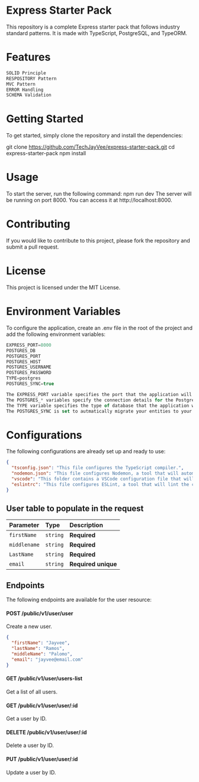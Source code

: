 # Express Starter Pack

This repository is a complete Express starter pack that follows industry standard patterns. It is made with TypeScript, PostgreSQL, and TypeORM.

# Features

```js
SOLID Principle
RESPOSITORY Pattern
MVC Pattern
ERROR Handling
SCHEMA Validation
```

# Getting Started

To get started, simply clone the repository and install the dependencies:

git clone https://github.com/TechJayVee/express-starter-pack.git
cd express-starter-pack
npm install

# Usage

To start the server, run the following command:
npm run dev
The server will be running on port 8000. You can access it at http://localhost:8000.

# Contributing

If you would like to contribute to this project, please fork the repository and submit a pull request.

# License

This project is licensed under the MIT License.

# Environment Variables

To configure the application, create an .env file in the root of the project and add the following environment variables:

```js
EXPRESS_PORT=8000
POSTGRES_DB
POSTGRES_PORT
POSTGRES_HOST
POSTGRES_USERNAME
POSTGRES_PASSWORD
TYPE=postgres
POSTGRES_SYNC=true

The EXPRESS_PORT variable specifies the port that the application will listen on.
The POSTGRES_* variables specify the connection details for the PostgreSQL database.
The TYPE variable specifies the type of database that the application will use.
The POSTGRES_SYNC is set to autmatically migrate your entities to your database everytime it detects changes to your entities
```

# Configurations

The following configurations are already set up and ready to use:

```json
{
  "tsconfig.json": "This file configures the TypeScript compiler.",
  "nodemon.json": "This file configures Nodemon, a tool that will automatically restart the application when changes are made to the code.",
  "vscode": "This folder contains a VSCode configuration file that will set up the editor with the necessary settings and extensions.",
  "eslintrc": "This file configures ESLint, a tool that will lint the code for errors."
}
```

## User table to populate in the request

| Parameter    | Type     | Description             |
| :----------- | :------- | :---------------------- |
| `firstName`  | `string` | **Required**            |
| `middlename` | `string` | **Required**            |
| `LastName`   | `string` | **Required**            |
| `email`      | `string` | **Required** **unique** |

## Endpoints

The following endpoints are available for the user resource:

#### POST /public/v1/user/user

Create a new user.

```json
{
  "firstName": "Jayvee",
  "lastName": "Ramos",
  "middleName": "Palomo",
  "email": "jayvee@email.com"
}
```

#### GET /public/v1/user/users-list

Get a list of all users.

#### GET /public/v1/user/user/:id

Get a user by ID.

#### DELETE /public/v1/user/user/:id

Delete a user by ID.

#### PUT /public/v1/user/user/:id

Update a user by ID.
